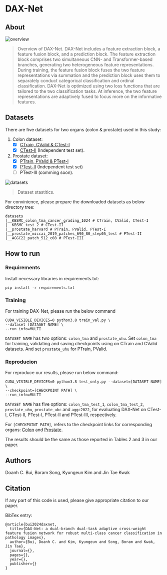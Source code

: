 # DAX-Net

## About
![overview](https://github.com/QuIIL/DAX-Net/assets/56221762/fc602bff-32df-49ac-b834-202bc01176ab)
> Overview of DAX-Net. DAX-Net includes a feature extraction block, a feature fusion block, and a prediction block. The feature extraction block comprises two simultaneous CNN- and Transformer-based branches, generating two heterogeneous feature representations. During training, the feature fusion block fuses the two feature representations via summation and the prediction block uses them to separately conduct categorical classification and ordinal classification. DAX-Net is optimized using two loss functions that are tailored to the two classification tasks. At inference, the two feature representations are adaptively fused to focus more on the informative features.

## Datasets
There are five datasets for two organs (colon & prostate) used in this study:

1. Colon dataset:
    - [x] [CTrain, CValid & CTest-I](https://drive.google.com/file/d/1KsLvqNdwAnw_WunVyOqi-TIF77BTsn8K/view?usp=sharing)
    - [x] [CTest-II](https://drive.google.com/file/d/1taYhjlHydhe6TMn4f5J5Lz9SJ-b0IQeS/view) (Independent test set).

2. Prostate dataset:
    - [x] [PTrain, PValid & PTest-I](https://dataverse.harvard.edu/dataset.xhtml?persistentId=doi:10.7910/DVN/OCYCMP)
    - [x] [PTest-II](https://gleason2019.grand-challenge.org/) (Independent test set)
    - [ ] PTest-III (comming soon).

![datasets](https://github.com/QuIIL/DAX-Net/assets/56221762/f9843aec-9612-4696-82f0-ad1660e04f89)
> Dataset stastitics.

For convinience, please prepare the downloaded datasets as below directory tree:

```
datasets
|__KBSMC_colon_tma_cancer_grading_1024 # CTrain, CValid, CTest-I
|__KBSMC_test_2 # CTest-II
|__prostate_harvard # PTrain, PValid, PTest-I
|__prostate_miccai_2019_patches_690_80_step05_test # PTest-II
|__AGGC22_patch_512_c08 # PTest-III
```

## How to run
### Requirements

Install necessary libraries in requirements.txt:

```
pip install -r requirements.txt
```

### Training
For training DAX-Net, please run the below command
```
CUDA_VISIBLE_DEVICES=0 python3.8 train_val.py \
--dataset [DATASET NAME] \
--run_info=MULTI
```

`DATASET NAME` has two options: `colon_tma` and `prostate_uhu`. Set `colon_tma` for training, validating and saving checkpoints using on CTrain and CValid datasets. And set `prostate_uhu` for PTrain, PValid.

### Reproducion

For reproduce our results, please run below command:

```
CUDA_VISIBLE_DEVICES=0 python3.8 test_only.py --dataset=[DATASET NAME] \
--checkpoint=[CHECKPOINT PATH] \
--run_info=MULTI
```

`DATASET NAME` has five options: `colon_tma_test_1`, `colon_tma_test_2`, `prostate_uhu`, `prostate_ubc` and `aggc2022`, for evaluating DAX-Net on CTest-I, CTest-II, PTest-I, PTest-II and PTest-III, respectively.

For `[CHECKPOINT PATH]`, refers to the checkpoint links for corresponding organs: [Colon]() and [Prostate]().

The results should be the same as those reported in Tables 2 and 3 in our paper.

## Authors

Doanh C. Bui, Boram Song, Kyungeun Kim and Jin Tae Kwak

## Citation

If any part of this code is used, please give appropriate citation to our paper. <br />

BibTex entry: <br />
```
@article{bui2024daxnet,
  title={DAX-Net: a dual-branch dual-task adaptive cross-weight feature fusion network for robust multi-class cancer classification in pathology images},
  author={Bui, Doanh C. and Kim, Kyungeun and Song, Boram and Kwak, Jin Tae},
  journal={},
  pages={},
  year={},
  publisher={}
}
```

